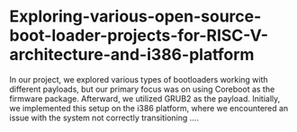 # Exploring-various-open-source-boot-loader-projects-for-RISC-V-architecture-and-i386-platform
In our project, we explored various types of bootloaders working with different payloads, but our primary focus was on using Coreboot as the firmware package. Afterward, we utilized GRUB2 as the payload. Initially, we implemented this setup on the i386 platform, where we encountered an issue with the system not correctly transitioning ....
